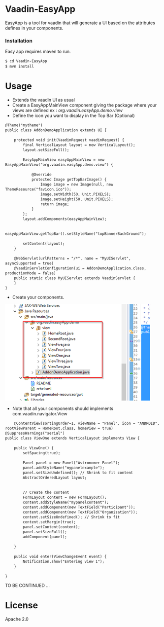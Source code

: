 # Vaadin-EasyApp

EasyApp is a tool for vaadin that will generate a UI based on the attributes defines in your components.

### Installation

Easy app requires maven to run.

```sh
$ cd Vaadin-EasyApp
$ mvn install
```
# Usage

 - Extends the vaadin UI as usual 
 - Create a EasyAppMainView component giving the package where your views are defined ex : *org.vaadin.easyApp.demo.view*
 - Define the icon you want to display in the Top Bar (Optional)

```
@Theme("mytheme")
public class AddonDemoApplication extends UI {

    protected void init(VaadinRequest vaadinRequest) {
        final VerticalLayout layout = new VerticalLayout();
        layout.setSizeFull();
        
        EasyAppMainView easyAppMainView = new EasyAppMainView("org.vaadin.easyApp.demo.view") {

			@Override
			protected Image getTopBarImage() {
				Image image = new Image(null, new ThemeResource("favicon.ico"));
				image.setWidth(50, Unit.PIXELS);
				image.setHeight(50, Unit.PIXELS);
				return image;
			}
        };
		layout.addComponents(easyAppMainView);
        
		easyAppMainView.getTopBar().setStyleName("topBannerBackGround");
        
        setContent(layout);
    }

    @WebServlet(urlPatterns = "/*", name = "MyUIServlet", asyncSupported = true)
    @VaadinServletConfiguration(ui = AddonDemoApplication.class, productionMode = false)
    public static class MyUIServlet extends VaadinServlet {
    }
}
```

 - Create your components.

![enter image description here](https://github.com/igolus/Vaadin-EasyApp/blob/master/docimg/sample1.png?raw=true)
 
 - Note that all your components should implements com.vaadin.navigator.View
```
    @ContentView(sortingOrder=1, viewName = "Panel", icon = "ANDROID", rootViewParent = HomeRoot.class, homeView = true)
@SuppressWarnings("serial")
public class ViewOne extends VerticalLayout implements View {

    public ViewOne() {
        setSpacing(true);
        
        Panel panel = new Panel("Astronomer Panel");
        panel.addStyleName("mypanelexample");
        panel.setSizeUndefined(); // Shrink to fit content
        AbstractOrderedLayout layout;
		

        // Create the content
        FormLayout content = new FormLayout();
        content.addStyleName("mypanelcontent");
        content.addComponent(new TextField("Participant"));
        content.addComponent(new TextField("Organization"));
        content.setSizeUndefined(); // Shrink to fit
        content.setMargin(true);
        panel.setContent(content);
        panel.setSizeFull();
        addComponent(panel);

    }

	public void enter(ViewChangeEvent event) {
		Notification.show("Entering view 1");
	}

}
```
 
TO BE CONTINUED ...


# License
Apache 2.0

